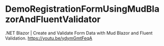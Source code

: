 # DemoRegistrationFormUsingMudBlazorAndFluentValidator
.NET Blazor | Create and Validate Form Data with Mud Blazor and Fluent Validation.
https://youtu.be/ydymGmtFeqA
